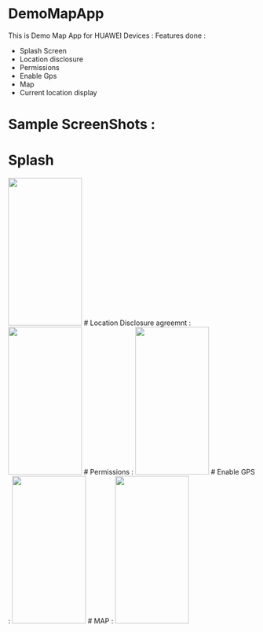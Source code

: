 # DemoMapApp
This is Demo Map App for HUAWEI Devices :
Features done :
* Splash Screen
* Location disclosure 
* Permissions
* Enable Gps
* Map
* Current location display


# Sample ScreenShots :

# Splash  
<img src="https://user-images.githubusercontent.com/57435729/133496301-365db83b-6182-4071-a0e8-d7bc972f77ba.jpeg" width="150" height="300" />
# Location Disclosure agreemnt  :
<img src="https://user-images.githubusercontent.com/57435729/133496390-4b2b8a79-cc61-4360-9fee-a7868c2ef425.jpeg" width="150" height="300" />
# Permissions  :
<img src="https://user-images.githubusercontent.com/57435729/133496434-992bcfc9-0096-4133-b492-ddf5a0affab2.jpeg" width="150" height="300" />
#  Enable GPS   :
<img src="https://user-images.githubusercontent.com/57435729/133496474-b9b073c1-b679-4185-8eff-1f0b59db1ef5.jpeg" width="150" height="300" />
# MAP :
<img src="https://user-images.githubusercontent.com/57435729/133496528-cbdceb36-1a2f-4f6e-947d-f33a07c14ad1.jpeg" width="150" height="300" />

